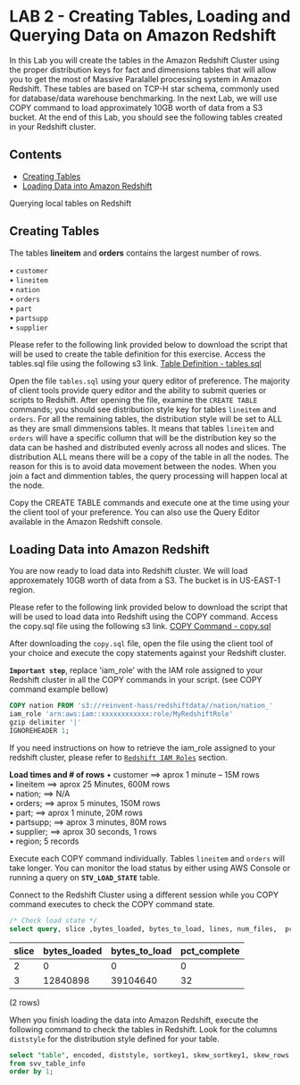 # LAB 2 - Creating Tables, Loading and Querying Data on Amazon Redshift
In this Lab you will create the tables in the Amazon Redshift Cluster using the proper distribution keys for fact and dimensions tables that will allow you to get the most of Massive Paralallel processing system in Amazon Redshift. 
These tables are based on TCP-H star schema, commonly used for database/data warehouse benchmarking. In the next Lab, we will use COPY command to load approximately 10GB worth of data from a S3 bucket. At the end of this Lab, you should see the following tables created in your Redshift cluster.

## Contents
  - [Creating Tables](#creating-tables)
  - [Loading Data into Amazon Redshift](#loading-data-into-amazon-redshift)
 
Querying local tables on Redshift 
  


## Creating Tables

The tables **lineitem** and **orders** contains the largest number of rows. 

•	`customer`   
•	`lineitem`  
•	`nation`  
•	`orders`  
•	`part`  
•	`partsupp`  
•	`supplier`  


Please refer to the following link provided below to download the script that will be used to create the table definition for this exercise. 
Access the tables.sql file using the following s3 link. 
[Table Definition - tables.sql](https://s3.amazonaws.com/reinvent-hass/code/tables.sql)


Open the file `tables.sql` using your query editor of preference. The majority of client tools provide query editor and the ability to submit queries or scripts to Redshift. After opening the file, examine the `CREATE TABLE` commands; you should see distribution style key for tables `lineitem` and `orders`. For all the remaining tables, the distribution style will be set to ALL as they are small dimmensions tables. It means that tables `lineitem` and `orders` will have a specific collumn that will be the distribution key so the data can be hashed and distributed evenly across all nodes and slices. The distribution ALL means there will be a copy of the table in all the nodes. The reason for this is to avoid data movement between the nodes. When you join a fact and dimmention tables, the query processing will happen local at the node. 

Copy the CREATE TABLE commands and execute one at the time using your the client tool of your preference. You can also use the Query Editor available in the Amazon Redshift console. 


## Loading Data into Amazon Redshift

You are now ready to load data into Redshift cluster. We will load approxemately 10GB worth of data from a S3. The bucket is in US-EAST-1 region.

Please refer to the following link provided below to download the script that will be used to load data into Redshift using the COPY command. 
Access the copy.sql file using the following s3 link. 
[COPY Command - copy.sql](https://s3.amazonaws.com/reinvent-hass/code/copy.sql)

After downloading the `copy.sql` file, open the file using the client tool of your choice and execute the copy statements against your Redshift cluster. 

**`Important step`**, replace 'iam_role' with the IAM role assigned to your Redshift cluster in all the COPY commands in your script. (see COPY command example bellow) 

```sql
COPY nation FROM 's3://reinvent-hass/redshiftdata//nation/nation_'
iam_role 'arn:aws:iam::xxxxxxxxxxxx:role/MyRedshiftRole'
gzip delimiter '|'
IGNOREHEADER 1;
```
If you need instructions on how to retrieve the iam_role assigned to your redshift cluster, please refer to [`Redshift IAM Roles`](https://) section. 

**Load times and # of rows**
•	customer ==>  aprox 1 minute – 15M rows  
•	lineitem ==>  aprox  25 Minutes, 600M rows  
•	nation;  ==>  N/A  
•	orders;  ==>  aprox 5 minutes, 150M rows   
•	part;    ==>  aprox 1 minute, 20M rows  
•	partsupp; ==> aprox 3 minutes, 80M rows  
•	supplier; ==> aprox 30 seconds, 1 rows  
•	region;       5 records  

Execute each COPY command individually. Tables `lineitem` and `orders` will take longer. 
You can monitor the load status by either using AWS Console or running a query on **`STV_LOAD_STATE`** table. 

Connect to the Redshift Cluster using a different session while you COPY command executes to check the COPY command state. 

```sql
/* Check load state */
select query, slice ,bytes_loaded, bytes_to_load, lines, num_files,  pct_complete from stv_load_state;
```

| slice | bytes_loaded | bytes_to_load | pct_complete 
|-------|--------------|---------------|--------------
|     2 |            0 |             0 |            0
|     3 |     12840898 |      39104640 |           32
(2 rows)

When you finish loading the data into Amazon Redshift, execute the following command to check the tables in Redshift. Look for the columns `diststyle` for the distribution style defined for your table. 

```sql
select "table", encoded, diststyle, sortkey1, skew_sortkey1, skew_rows
from svv_table_info
order by 1;
```
